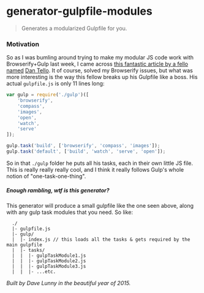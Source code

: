 # generator-gulpfile-modules
> Generates a modularized Gulpfile for you.


### Motivation

So as I was bumling around trying to make my modular JS code work with Browserify+Gulp last week, I came across [this fantastic article by a fello named](http://viget.com/extend/gulp-browserify-starter-faq) [Dan Tello](https://twitter.com/dantello5). It of course, solved my Browserify issues, but what was more interesting is the way this fellow breaks up his Gulpfile like a boss. His actual `gulpfile.js` is only 11 lines long:

```javascript
var gulp = require('./gulp')([
    'browserify',
    'compass',
    'images',
    'open',
    'watch',
    'serve'
]);

gulp.task('build', ['browserify', 'compass', 'images']);
gulp.task('default', ['build', 'watch', 'serve', 'open']);

```

So in that `./gulp` folder he puts all his tasks, each in their own little JS file. This is really really really cool, and I think it really follows Gulp's whole notion of "one-task-one-thing".

##### Enough rambling, wtf is this generator?

This generator will produce a small gulpfile like the one seen above, along with any gulp task modules that you need. So like:

```
  ./
  |- gulpfile.js
  |- gulp/
  |  |- index.js // this loads all the tasks & gets required by the main gulpfile
  |  |- tasks/
  |  |  |- gulpTaskModule1.js
  |  |  |- gulpTaskModule2.js
  |  |  |- gulpTaskModule3.js
  |  |  |- ...etc.
```

*Built by Dave Lunny in the beautiful year of 2015.*

